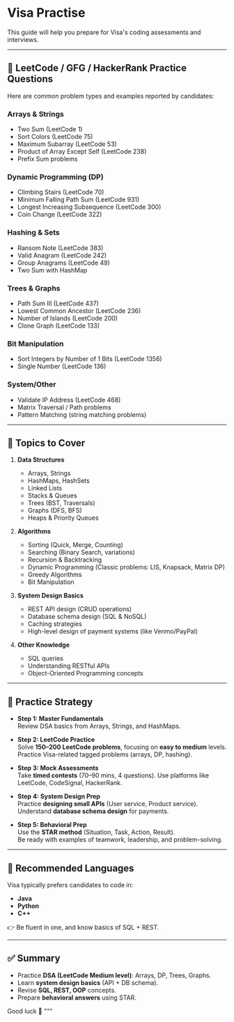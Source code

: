 # Visa Practise

This guide will help you prepare for Visa's coding assessments and interviews.

---

## 📌 LeetCode / GFG / HackerRank Practice Questions

Here are common problem types and examples reported by candidates:

### Arrays & Strings
- Two Sum (LeetCode 1)
- Sort Colors (LeetCode 75)
- Maximum Subarray (LeetCode 53)
- Product of Array Except Self (LeetCode 238)
- Prefix Sum problems

### Dynamic Programming (DP)
- Climbing Stairs (LeetCode 70)
- Minimum Falling Path Sum (LeetCode 931)
- Longest Increasing Subsequence (LeetCode 300)
- Coin Change (LeetCode 322)

### Hashing & Sets
- Ransom Note (LeetCode 383)
- Valid Anagram (LeetCode 242)
- Group Anagrams (LeetCode 49)
- Two Sum with HashMap

### Trees & Graphs
- Path Sum III (LeetCode 437)
- Lowest Common Ancestor (LeetCode 236)
- Number of Islands (LeetCode 200)
- Clone Graph (LeetCode 133)

### Bit Manipulation
- Sort Integers by Number of 1 Bits (LeetCode 1356)
- Single Number (LeetCode 136)

### System/Other
- Validate IP Address (LeetCode 468)
- Matrix Traversal / Path problems
- Pattern Matching (string matching problems)

---

## 📌 Topics to Cover

1. **Data Structures**
   - Arrays, Strings
   - HashMaps, HashSets
   - Linked Lists
   - Stacks & Queues
   - Trees (BST, Traversals)
   - Graphs (DFS, BFS)
   - Heaps & Priority Queues

2. **Algorithms**
   - Sorting (Quick, Merge, Counting)
   - Searching (Binary Search, variations)
   - Recursion & Backtracking
   - Dynamic Programming (Classic problems: LIS, Knapsack, Matrix DP)
   - Greedy Algorithms
   - Bit Manipulation

3. **System Design Basics**
   - REST API design (CRUD operations)
   - Database schema design (SQL & NoSQL)
   - Caching strategies
   - High-level design of payment systems (like Venmo/PayPal)

4. **Other Knowledge**
   - SQL queries
   - Understanding RESTful APIs
   - Object-Oriented Programming concepts

---

## 📌 Practice Strategy

- **Step 1: Master Fundamentals**  
  Review DSA basics from Arrays, Strings, and HashMaps.

- **Step 2: LeetCode Practice**  
  Solve **150–200 LeetCode problems**, focusing on **easy to medium** levels.  
  Practice Visa-related tagged problems (arrays, DP, hashing).

- **Step 3: Mock Assessments**  
  Take **timed contests** (70–90 mins, 4 questions). Use platforms like LeetCode, CodeSignal, HackerRank.

- **Step 4: System Design Prep**  
  Practice **designing small APIs** (User service, Product service).  
  Understand **database schema design** for payments.

- **Step 5: Behavioral Prep**  
  Use the **STAR method** (Situation, Task, Action, Result).  
  Be ready with examples of teamwork, leadership, and problem-solving.

---

## 📌 Recommended Languages

Visa typically prefers candidates to code in:
- **Java**
- **Python**
- **C++**  

👉 Be fluent in one, and know basics of SQL + REST.

---

## ✅ Summary

- Practice **DSA (LeetCode Medium level)**: Arrays, DP, Trees, Graphs.
- Learn **system design basics** (API + DB schema).  
- Revise **SQL, REST, OOP** concepts.  
- Prepare **behavioral answers** using STAR.  

Good luck 🚀
"""
